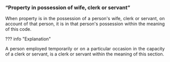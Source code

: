 ### “Property in possession of wife, clerk or servant”
<div style="text-align: justify">

When property is in the possession of a person's wife, clerk or servant, on account of that person, it is in that person's possession within the meaning of this code.

</div>

??? info "Explanation"
    <div style="text-align: justify"> A person employed temporarily or on a particular occasion in the capacity of a clerk or servant, is a clerk or servant within the meaning of this section.
